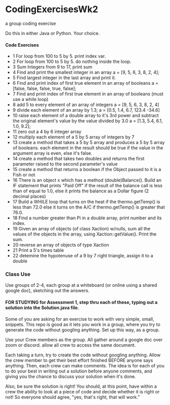 # CodingExercisesWk2
a group coding exercise

Do this in either Java or Python. Your choice.

#### Code Exercises

-  1 For loop from 100 to 5 by 5. print index var.
-  2 For loop from 100 to 5 by 5. do nothing inside the loop.
-  3 Sum Integers from 9 to 17, print sum
-  4 Find and print the smallest integer in an array a = [9, 5, 6, 3, 8, 2, 4];
-  5 Find largest integer in the last array and print it.
-  6 Find and print index of first true element in an array of booleans a = [false, false, false, true, false];
-  7 Find and print index of first true element in an array of booleans (must use a while loop)
-  8 add 5 to every element of an array of integers a = [9, 5, 6, 3, 8, 2, 4]
-  9 divide each element of an array by 1.3; a = [0.5, 1.4, 6.7, 123.4 -34.6]
- 10 raise each element of a double array to it's 3rd power and subtract the original element's value by the value divided by 3.0 a = [1.3, 5.4, 6.1, 1.0, 9.2];
- 11 zero out a 4 by 6 integer array
- 12 multiply each element of a 5 by 5 array of integers by 7
- 13 create a method that takes a 5 by 5 array and produces a 5 by 5 array of booleans. each element in the result should be true if the value in the argument array is even, else it's false.
- 14 create a method that takes two doubles and returns the first parameter raised to the second parameter's value
- 15 create a method that returns a boolean if the Object passed to it is a Fish or not
- 16 There is an object x which has a method (double)Balance(). Build an IF statement that prints "Paid Off" if the result of the balance call is less than of equal to 1.0, else it prints the balance as a Dollar figure (2 decimal places) 
- 17 Build a WHILE loop that turns on the heat if the thermo.getTemp() is less than 72.0 else it turns on the A/C if thermo.getTemp() is greater that 76.0.
- 18 Find a number greater than Pi in a double array, print number and its index.
- 19 Given an array of objects (of class Xaction) w/nulls, sum all the values of the objects in the array, using Xaction::getValue(). Print the sum.
- 20 reverse an array of objects of type Xaction
- 21 Print a 5's times table
- 22 detemine the hypotenuse of a 9 by 7 right triangle, assign it to a double

### Class Use
Use groups of 2-4, each group at a whiteboard (or online using a shared google doc), sketching out the answers.

#### FOR STUDYING for Assessment 1, step thru each of these, typing out a solution into the Solution.java file.

Some of you are asking for an exercise to work with very simple, small, snippets. 
This repo is good as it lets you work in a group, where you try to generate the code without googling anything.
Set up this way, as a group.

Use your Crew members as the group.
All gather around a google doc over zoom or discord.
allow all crew to access the same document.

Each taking a turn, try to create the code without googling anything. 
Allow the crew member to get their best effort finished BEFORE anyone says anything.
Then, each crew can make comments.
The idea is for each of you to do your best in writing out a solution before anyone comments, and giving you the chance to discuss your solution when it's done.

Also, be sure the solution is right! You should, at this point, have within a crew the ability to look at a piece of code and decide whether it is right or not!
So everyone should agree, "yes, that's right, that will work."


